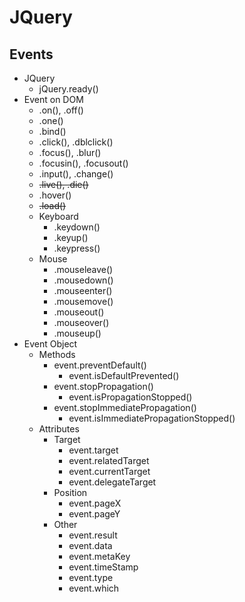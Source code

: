 # JQuery
## Events
- JQuery
    - jQuery.ready()
- Event on DOM
    - .on(), .off()
    - .one()
    - .bind()
    - .click(), .dblclick()
    - .focus(), .blur()
    - .focusin(), .focusout()
    - .input(), .change()
    - ~~.live(), .die()~~
    - .hover()
    - ~~.load()~~
    - Keyboard
        - .keydown()
        - .keyup()
        - .keypress()
    - Mouse
        - .mouseleave()
        - .mousedown()
        - .mouseenter()
        - .mousemove()
        - .mouseout()
        - .mouseover()
        - .mouseup()
- Event Object
    - Methods
        - event.preventDefault()
            - event.isDefaultPrevented()
        - event.stopPropagation()
            - event.isPropagationStopped()
        - event.stopImmediatePropagation()
            - event.isImmediatePropagationStopped()
    - Attributes
        - Target
            - event.target
            - event.relatedTarget
            - event.currentTarget
            - event.delegateTarget
        - Position
            - event.pageX
            - event.pageY
        - Other
            - event.result
            - event.data
            - event.metaKey
            - event.timeStamp
            - event.type
            - event.which